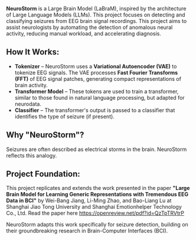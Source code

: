 **NeuroStorm** is a Large Brain Model (LaBraM), inspired by the architecture of Large Language Models (LLMs).
This project focuses on detecting and classifying seizures from EEG brain signal recordings. This project aims to assist neurologists by automating the detection of anomalous neural activity, reducing manual workload, and accelerating diagnosis.

## How It Works:
- **Tokenizer** – NeuroStorm uses a **Variational Autoencoder (VAE)** to tokenize EEG signals. The VAE processes **Fast Fourier Transforms (FFT)** of EEG signal patches, generating compact representations of brain activity.
- **Transformer Model** – These tokens are used to train a transformer, similar to those found in natural language processing, but adapted for neurodata.
- **Classifier** – The transformer's output is passed to a classifier that identifies the type of seizure (if present).

## Why "NeuroStorm"?
Seizures are often described as electrical storms in the brain. NeuroStorm reflects this analogy.

## Project Foundation:
This project replicates and extends the work presented in the paper **"Large Brain Model for Learning Generic Representations with Tremendous EEG Data in BCI"** by Wei-Bang Jiang, Li-Ming Zhao, and Bao-Liang Lu at Shanghai Jiao Tong University and Shanghai Emotionhelper Technology Co., Ltd.
Read the paper here https://openreview.net/pdf?id=QzTpTRVtrP

NeuroStorm adapts this work specifically for seizure detection, building on their groundbreaking research in Brain-Computer Interfaces (BCI).
